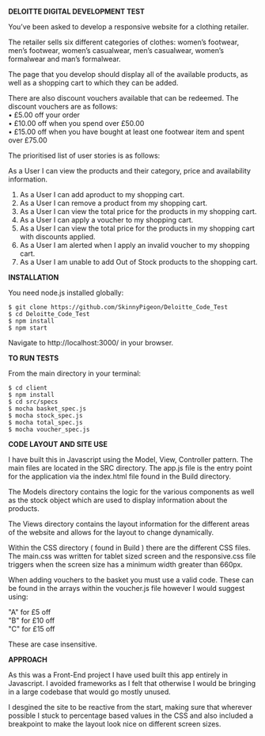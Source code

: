 **DELOITTE DIGITAL DEVELOPMENT TEST** 

You’ve been asked to develop a responsive website for a clothing retailer.

The retailer sells six different categories of clothes: women’s footwear, men’s footwear, women’s casualwear, men’s casualwear, women’s formalwear and man’s formalwear.

The page that you develop should display all of the available products, as well as a shopping cart to which they can be added.

There are also discount vouchers available that can be redeemed. The discount vouchers are as follows:  
• £5.00 off your order  
• £10.00 off when you spend over £50.00  
• £15.00 off when you have bought at least one footwear item and spent over £75.00

The prioritised list of user stories is as follows:

As a User I can view the products and their category, price and availability information.

1. As a User I can add aproduct to my shopping cart.
2. As a User I can remove a product from my shopping cart.
3. As a User I can view the total price for the products in my shopping cart.
4. As a User I can apply a voucher to my shopping cart.
5. As a User I can view the total price for the products in my shopping cart with discounts applied.
6. As a User I am alerted when I apply an invalid voucher to my shopping cart.
7. As a User I am unable to add Out of Stock products to the shopping cart.


**INSTALLATION**

You need node.js installed globally:

`$ git clone https://github.com/SkinnyPigeon/Deloitte_Code_Test`  
`$ cd Deloitte_Code_Test`  
`$ npm install`  
`$ npm start`

Navigate to http://localhost:3000/ in your browser.


**TO RUN TESTS** 

From the main directory in your terminal:

`$ cd client`  
`$ npm install`  
`$ cd src/specs`  
`$ mocha basket_spec.js`  
`$ mocha stock_spec.js`  
`$ mocha total_spec.js`  
`$ mocha voucher_spec.js`  

**CODE LAYOUT AND SITE USE**

I have built this in Javascript using the Model, View, Controller pattern. The main files are located in the SRC directory. The app.js file is the entry point for the application via the index.html file found in the Build directory.

The Models directory contains the logic for the various components as well as the stock object which are used to display information about the products. 

The Views directory contains the layout information for the different areas of the website and allows for the layout to change dynamically. 

Within the CSS directory ( found in Build ) there are the different CSS files. The main.css was written for tablet sized screen and the responsive.css file triggers when the screen size has a minimum width greater than 660px.

When adding vouchers to the basket you must use a valid code. These can be found in the arrays within the voucher.js file however I would suggest using:  

"A" for £5 off  
"B" for £10 off  
"C" for £15 off

These are case insensitive.

**APPROACH**

As this was a Front-End project I have used built this app entirely in Javascript. I avoided frameworks as I felt that otherwise I would be bringing in a large codebase that would go mostly unused.  

I desgined the site to be reactive from the start, making sure that wherever possible I stuck to percentage based values in the CSS and also included a breakpoint to make the layout look nice on different screen sizes.
